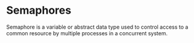 # Semaphores 

Semaphore is a variable or abstract data type used to control access to a common
resource by multiple processes in a concurrent system.


